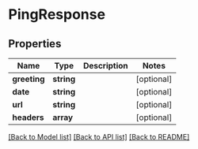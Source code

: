# PingResponse

## Properties
Name | Type | Description | Notes
------------ | ------------- | ------------- | -------------
**greeting** | **string** |  | [optional] 
**date** | **string** |  | [optional] 
**url** | **string** |  | [optional] 
**headers** | **array** |  | [optional] 

[[Back to Model list]](../README.md#documentation-for-models) [[Back to API list]](../README.md#documentation-for-api-endpoints) [[Back to README]](../README.md)


